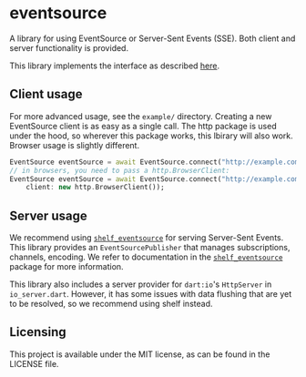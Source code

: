 # eventsource

A library for using EventSource or Server-Sent Events (SSE). 
Both client and server functionality is provided.

This library implements the interface as described [here](https://html.spec.whatwg.org/multipage/comms.html#server-sent-events).

## Client usage

For more advanced usage, see the `example/` directory. 
Creating a new EventSource client is as easy as a single call.
The http package is used under the hood, so wherever this package works, this lbirary will also work.
Browser usage is slightly different.

```dart
EventSource eventSource = await EventSource.connect("http://example.com/events");
// in browsers, you need to pass a http.BrowserClient:
EventSource eventSource = await EventSource.connect("http://example.com/events", 
    client: new http.BrowserClient());
```

## Server usage

We recommend using [`shelf_eventsource`](https://pub.dartlang.org/packages/shelf_eventsource) for
serving Server-Sent Events. 
This library provides an `EventSourcePublisher` that manages subscriptions, channels, encoding.
We refer to documentation in the [`shelf_eventsource`](https://pub.dartlang.org/packages/shelf_eventsource)
package for more information.

This library also includes a server provider for `dart:io`'s `HttpServer` in `io_server.dart`.
However, it has some issues with data flushing that are yet to be resolved, so we recommend using
shelf instead.

## Licensing

This project is available under the MIT license, as can be found in the LICENSE file.